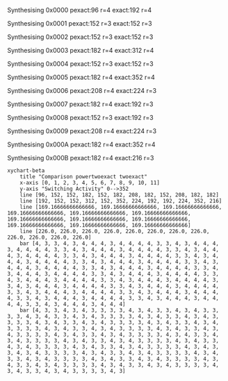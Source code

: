 Synthesising 0x0000 pexact:96 r=4 exact:192 r=4

Synthesising 0x0001 pexact:152 r=3 exact:152 r=3

Synthesising 0x0002 pexact:152 r=3 exact:152 r=3

Synthesising 0x0003 pexact:182 r=4 exact:312 r=4

Synthesising 0x0004 pexact:152 r=3 exact:152 r=3

Synthesising 0x0005 pexact:182 r=4 exact:352 r=4

Synthesising 0x0006 pexact:208 r=4 exact:224 r=3

Synthesising 0x0007 pexact:182 r=4 exact:192 r=3

Synthesising 0x0008 pexact:152 r=3 exact:192 r=3

Synthesising 0x0009 pexact:208 r=4 exact:224 r=3

Synthesising 0x000A pexact:182 r=4 exact:352 r=4

Synthesising 0x000B pexact:182 r=4 exact:216 r=3

```mermaid
xychart-beta
    title "Comparison powertwoexact twoexact"
    x-axis [0, 1, 2, 3, 4, 5, 6, 7, 8, 9, 10, 11]
    y-axis "Switching Activity" 0-->352
    line [96, 152, 152, 182, 152, 182, 208, 182, 152, 208, 182, 182]
    line [192, 152, 152, 312, 152, 352, 224, 192, 192, 224, 352, 216]
    line [169.16666666666666, 169.16666666666666, 169.16666666666666, 169.16666666666666, 169.16666666666666, 169.16666666666666, 169.16666666666666, 169.16666666666666, 169.16666666666666, 169.16666666666666, 169.16666666666666, 169.16666666666666]
    line [226.0, 226.0, 226.0, 226.0, 226.0, 226.0, 226.0, 226.0, 226.0, 226.0, 226.0, 226.0]
    bar [4, 3, 3, 4, 3, 4, 4, 4, 3, 4, 4, 4, 4, 3, 3, 4, 3, 4, 4, 4, 3, 4, 4, 4, 4, 3, 3, 4, 3, 4, 4, 4, 3, 4, 4, 4, 4, 3, 3, 4, 3, 4, 4, 4, 3, 4, 4, 4, 4, 3, 3, 4, 3, 4, 4, 4, 3, 4, 4, 4, 4, 3, 3, 4, 3, 4, 4, 4, 3, 4, 4, 4, 4, 3, 3, 4, 3, 4, 4, 4, 3, 4, 4, 4, 4, 3, 3, 4, 3, 4, 4, 4, 3, 4, 4, 4, 4, 3, 3, 4, 3, 4, 4, 4, 3, 4, 4, 4, 4, 3, 3, 4, 3, 4, 4, 4, 3, 4, 4, 4, 4, 3, 3, 4, 3, 4, 4, 4, 3, 4, 4, 4, 4, 3, 3, 4, 3, 4, 4, 4, 3, 4, 4, 4, 4, 3, 3, 4, 3, 4, 4, 4, 3, 4, 4, 4, 4, 3, 3, 4, 3, 4, 4, 4, 3, 4, 4, 4, 4, 3, 3, 4, 3, 4, 4, 4, 3, 4, 4, 4, 4, 3, 3, 4, 3, 4, 4, 4, 3, 4, 4, 4, 4, 3, 3, 4, 3, 4, 4, 4, 3, 4, 4, 4, 4, 3, 3, 4, 3, 4, 4, 4, 3, 4, 4, 4, 4, 3, 3, 4, 3, 4, 4, 4, 3, 4, 4, 4, 4, 3, 3, 4, 3, 4, 4, 4, 3, 4, 4, 4]
    bar [4, 3, 3, 4, 3, 4, 3, 3, 3, 3, 4, 3, 4, 3, 3, 4, 3, 4, 3, 3, 3, 3, 4, 3, 4, 3, 3, 4, 3, 4, 3, 3, 3, 3, 4, 3, 4, 3, 3, 4, 3, 4, 3, 3, 3, 3, 4, 3, 4, 3, 3, 4, 3, 4, 3, 3, 3, 3, 4, 3, 4, 3, 3, 4, 3, 4, 3, 3, 3, 3, 4, 3, 4, 3, 3, 4, 3, 4, 3, 3, 3, 3, 4, 3, 4, 3, 3, 4, 3, 4, 3, 3, 3, 3, 4, 3, 4, 3, 3, 4, 3, 4, 3, 3, 3, 3, 4, 3, 4, 3, 3, 4, 3, 4, 3, 3, 3, 3, 4, 3, 4, 3, 3, 4, 3, 4, 3, 3, 3, 3, 4, 3, 4, 3, 3, 4, 3, 4, 3, 3, 3, 3, 4, 3, 4, 3, 3, 4, 3, 4, 3, 3, 3, 3, 4, 3, 4, 3, 3, 4, 3, 4, 3, 3, 3, 3, 4, 3, 4, 3, 3, 4, 3, 4, 3, 3, 3, 3, 4, 3, 4, 3, 3, 4, 3, 4, 3, 3, 3, 3, 4, 3, 4, 3, 3, 4, 3, 4, 3, 3, 3, 3, 4, 3, 4, 3, 3, 4, 3, 4, 3, 3, 3, 3, 4, 3, 4, 3, 3, 4, 3, 4, 3, 3, 3, 3, 4, 3, 4, 3, 3, 4, 3, 4, 3, 3, 3, 3, 4, 3]
```

